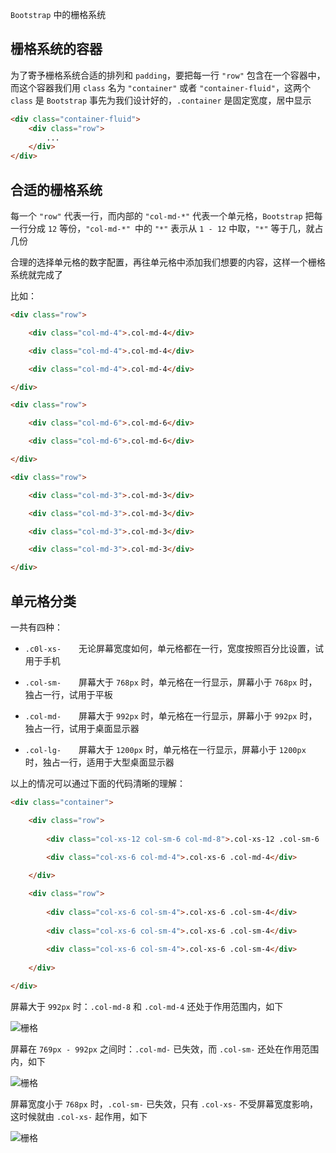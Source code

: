 ```Bootstrap``` 中的栅格系统

## 栅格系统的容器

为了寄予栅格系统合适的排列和 ```padding```，要把每一行 ```"row"``` 包含在一个容器中，而这个容器我们用 ```class``` 名为 ```"container"``` 或者 ```"container-fluid"```，这两个 ```class``` 是 ```Bootstrap``` 事先为我们设计好的，```.container``` 是固定宽度，居中显示

```html
<div class="container-fluid">
    <div class="row">
        ...
    </div>
</div>
```


## 合适的栅格系统

每一个 ```"row"``` 代表一行，而内部的 ```"col-md-*"``` 代表一个单元格，```Bootstrap``` 把每一行分成 ```12``` 等份，```"col-md-*" ```中的 ```"*"``` 表示从 ```1 - 12``` 中取，```"*"``` 等于几，就占几份

合理的选择单元格的数字配置，再往单元格中添加我们想要的内容，这样一个栅格系统就完成了

比如：

```html
<div class="row">

    <div class="col-md-4">.col-md-4</div>

    <div class="col-md-4">.col-md-4</div>

    <div class="col-md-4">.col-md-4</div>

</div>

<div class="row">

    <div class="col-md-6">.col-md-6</div>

    <div class="col-md-6">.col-md-6</div>

</div>

<div class="row">

    <div class="col-md-3">.col-md-3</div>

    <div class="col-md-3">.col-md-3</div>

    <div class="col-md-3">.col-md-3</div>

    <div class="col-md-3">.col-md-3</div>

</div>
```


## 单元格分类

一共有四种：
　　　　
* ```.c0l-xs-```　　无论屏幕宽度如何，单元格都在一行，宽度按照百分比设置，试用于手机

* ```.col-sm-```　　屏幕大于 ```768px``` 时，单元格在一行显示，屏幕小于 ```768px``` 时，独占一行，试用于平板

* ```.col-md-```　　屏幕大于 ```992px``` 时，单元格在一行显示，屏幕小于 ```992px``` 时，独占一行，试用于桌面显示器

* ```.col-lg-```　　屏幕大于 ```1200px``` 时，单元格在一行显示，屏幕小于 ```1200px``` 时，独占一行，适用于大型桌面显示器

以上的情况可以通过下面的代码清晰的理解：

```html
<div class="container">

    <div class="row">
    
        <div class="col-xs-12 col-sm-6 col-md-8">.col-xs-12 .col-sm-6 .col-md-8</div>
    
        <div class="col-xs-6 col-md-4">.col-xs-6 .col-md-4</div>

    </div>

    <div class="row">
    
        <div class="col-xs-6 col-sm-4">.col-xs-6 .col-sm-4</div>
    
        <div class="col-xs-6 col-sm-4">.col-xs-6 .col-sm-4</div>
    
        <div class="col-xs-6 col-sm-4">.col-xs-6 .col-sm-4</div>
        
    </div>

</div>
```

屏幕大于 ```992px``` 时：```.col-md-8``` 和 ```.col-md-4``` 还处于作用范围内，如下

![栅格](http://images2015.cnblogs.com/blog/910156/201605/910156-20160510113005452-1365572227.png)

屏幕在 ```769px - 992px``` 之间时：```.col-md-``` 已失效，而 ```.col-sm-``` 还处在作用范围内，如下

![栅格](http://images2015.cnblogs.com/blog/910156/201605/910156-20160510113158999-493627276.png)

屏幕宽度小于 ```768px``` 时，```.col-sm-``` 已失效，只有 ```.col-xs-``` 不受屏幕宽度影响，这时候就由 ```.col-xs-``` 起作用，如下

![栅格](http://images2015.cnblogs.com/blog/910156/201605/910156-20160510113537624-1029230662.png)

